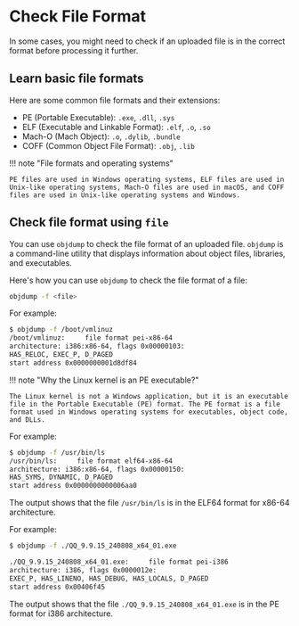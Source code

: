 # Check File Format

In some cases, you might need to check if an uploaded file is in the correct format before processing it further.

## Learn basic file formats

Here are some common file formats and their extensions:

- PE (Portable Executable): `.exe`, `.dll`, `.sys`
- ELF (Executable and Linkable Format): `.elf`, `.o`, `.so`
- Mach-O (Mach Object): `.o`, `.dylib`, `.bundle`
- COFF (Common Object File Format): `.obj`, `.lib`

!!! note "File formats and operating systems"

    PE files are used in Windows operating systems, ELF files are used in Unix-like operating systems, Mach-O files are used in macOS, and COFF files are used in Unix-like operating systems and Windows.

## Check file format using `file`

You can use `objdump` to check the file format of an uploaded file. `objdump` is a command-line utility that displays information about object files, libraries, and executables.

Here's how you can use `objdump` to check the file format of a file:

```bash title="Check file format using objdump"
objdump -f <file>
```

For example:

```bash title="Check file format of an PE executable"
$ objdump -f /boot/vmlinuz
/boot/vmlinuz:     file format pei-x86-64
architecture: i386:x86-64, flags 0x00000103:
HAS_RELOC, EXEC_P, D_PAGED
start address 0x0000000001d8df84
```

!!! note "Why the Linux kernel is an PE executable?"

    The Linux kernel is not a Windows application, but it is an executable file in the Portable Executable (PE) format. The PE format is a file format used in Windows operating systems for executables, object code, and DLLs.

For example:

```bash title="Check file format of an ELF executable"
$ objdump -f /usr/bin/ls
/usr/bin/ls:     file format elf64-x86-64
architecture: i386:x86-64, flags 0x00000150:
HAS_SYMS, DYNAMIC, D_PAGED
start address 0x0000000000006aa0
```

The output shows that the file `/usr/bin/ls` is in the ELF64 format for x86-64 architecture.

For example:

```bash title="Check file format of QQ application"
$ objdump -f ./QQ_9.9.15_240808_x64_01.exe 

./QQ_9.9.15_240808_x64_01.exe:     file format pei-i386
architecture: i386, flags 0x0000012e:
EXEC_P, HAS_LINENO, HAS_DEBUG, HAS_LOCALS, D_PAGED
start address 0x00406f45
```

The output shows that the file `./QQ_9.9.15_240808_x64_01.exe` is in the PE format for i386 architecture.
